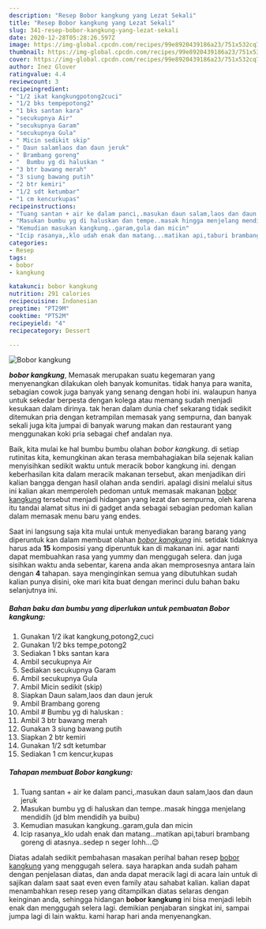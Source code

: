 ```yaml
---
description: "Resep Bobor kangkung yang Lezat Sekali"
title: "Resep Bobor kangkung yang Lezat Sekali"
slug: 341-resep-bobor-kangkung-yang-lezat-sekali
date: 2020-12-28T05:28:26.597Z
image: https://img-global.cpcdn.com/recipes/99e8920439186a23/751x532cq70/bobor-kangkung-foto-resep-utama.jpg
thumbnail: https://img-global.cpcdn.com/recipes/99e8920439186a23/751x532cq70/bobor-kangkung-foto-resep-utama.jpg
cover: https://img-global.cpcdn.com/recipes/99e8920439186a23/751x532cq70/bobor-kangkung-foto-resep-utama.jpg
author: Inez Glover
ratingvalue: 4.4
reviewcount: 3
recipeingredient:
- "1/2 ikat kangkungpotong2cuci"
- "1/2 bks tempepotong2"
- "1 bks santan kara"
- "secukupnya Air"
- "secukupnya Garam"
- "secukupnya Gula"
- " Micin sedikit skip"
- " Daun salamlaos dan daun jeruk"
- " Brambang goreng"
- "  Bumbu yg di haluskan "
- "3 btr bawang merah"
- "3 siung bawang putih"
- "2 btr kemiri"
- "1/2 sdt ketumbar"
- "1 cm kencurkupas"
recipeinstructions:
- "Tuang santan + air ke dalam panci,.masukan daun salam,laos dan daun jeruk"
- "Masukan bumbu yg di haluskan dan tempe..masak hingga menjelang mendidih (jd blm mendidih ya buibu)"
- "Kemudian masukan kangkung..garam,gula dan micin"
- "Icip rasanya,,klo udah enak dan matang...matikan api,taburi brambang goreng di atasnya..sedep n seger lohh...😉"
categories:
- Resep
tags:
- bobor
- kangkung

katakunci: bobor kangkung 
nutrition: 291 calories
recipecuisine: Indonesian
preptime: "PT29M"
cooktime: "PT52M"
recipeyield: "4"
recipecategory: Dessert

---
```



![Bobor kangkung](https://img-global.cpcdn.com/recipes/99e8920439186a23/751x532cq70/bobor-kangkung-foto-resep-utama.jpg)

<b><i>bobor kangkung</i></b>, Memasak merupakan suatu kegemaran yang menyenangkan dilakukan oleh banyak komunitas. tidak hanya para wanita, sebagian cowok juga banyak yang senang dengan hobi ini. walaupun hanya untuk sekedar berpesta dengan kolega atau memang sudah menjadi kesukaan dalam dirinya. tak heran dalam dunia chef sekarang tidak sedikit ditemukan pria dengan ketrampilan memasak yang sempurna, dan banyak sekali juga kita jumpai di banyak warung makan dan restaurant yang menggunakan koki pria sebagai chef andalan nya.



Baik, kita mulai ke hal bumbu bumbu olahan <i>bobor kangkung</i>. di setiap rutinitas kita, kemungkinan akan terasa membahagiakan bila sejenak kalian menyisihkan sedikit waktu untuk meracik bobor kangkung ini. dengan keberhasilan kita dalam meracik makanan tersebut, akan menjadikan diri kalian bangga dengan hasil olahan anda sendiri. apalagi disini melalui situs ini kalian akan memperoleh pedoman untuk memasak makanan <u>bobor kangkung</u> tersebut menjadi hidangan yang lezat dan sempurna, oleh karena itu tandai alamat situs ini di gadget anda sebagai sebagian pedoman kalian dalam memasak menu baru yang endes.


Saat ini langsung saja kita mulai untuk menyediakan barang barang yang diperuntuk kan dalam membuat olahan <u><i>bobor kangkung</i></u> ini. setidak tidaknya harus ada <b>15</b> komposisi yang diperuntuk kan di makanan ini. agar nanti dapat membuahkan rasa yang yummy dan menggugah selera. dan juga sisihkan waktu anda sebentar, karena anda akan memprosesnya antara lain dengan <b>4</b> tahapan. saya menginginkan semua yang dibutuhkan sudah kalian punya disini, oke mari kita buat dengan merinci dulu bahan baku selanjutnya ini.

<!--inarticleads1-->

##### Bahan baku dan bumbu yang diperlukan untuk pembuatan Bobor kangkung:

1. Gunakan 1/2 ikat kangkung,potong2,cuci
1. Gunakan 1/2 bks tempe,potong2
1. Sediakan 1 bks santan kara
1. Ambil secukupnya Air
1. Sediakan secukupnya Garam
1. Ambil secukupnya Gula
1. Ambil  Micin sedikit (skip)
1. Siapkan  Daun salam,laos dan daun jeruk
1. Ambil  Brambang goreng
1. Ambil  # Bumbu yg di haluskan :
1. Ambil 3 btr bawang merah
1. Gunakan 3 siung bawang putih
1. Siapkan 2 btr kemiri
1. Gunakan 1/2 sdt ketumbar
1. Sediakan 1 cm kencur,kupas




<!--inarticleads2-->

##### Tahapan membuat Bobor kangkung:

1. Tuang santan + air ke dalam panci,.masukan daun salam,laos dan daun jeruk
1. Masukan bumbu yg di haluskan dan tempe..masak hingga menjelang mendidih (jd blm mendidih ya buibu)
1. Kemudian masukan kangkung..garam,gula dan micin
1. Icip rasanya,,klo udah enak dan matang...matikan api,taburi brambang goreng di atasnya..sedep n seger lohh...😉




Diatas adalah sedikit pembahasan masakan perihal bahan resep <u>bobor kangkung</u> yang menggugah selera. saya harapkan anda sudah paham dengan penjelasan diatas, dan anda dapat meracik lagi di acara lain untuk di sajikan dalam saat saat even even family atau sahabat kalian. kalian dapat menambahkan resep resep yang ditampilkan diatas selaras dengan keinginan anda, sehingga hidangan <b>bobor kangkung</b> ini bisa menjadi lebih enak dan menggugah selera lagi. demikian penjabaran singkat ini, sampai jumpa lagi di lain waktu. kami harap hari anda menyenangkan.
